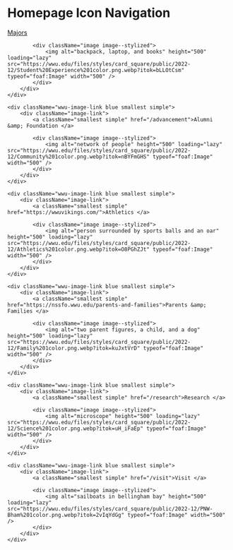 # Homepage Icon Navigation

<div class="column-count--6">
    <div className="wwu-image-link blue smallest simple">
        <div className="image-link">
            <a className="smallest simple" href="/majors">Majors </a>
            
            <div className="image image--stylized">
                <img alt="backpack, laptop, and books" height="500" loading="lazy" src="https://wwu.edu/files/styles/card_square/public/2022-12/Student%20Experience%201color.png.webp?itok=bLLOtCsm" typeof="foaf:Image" width="500" />
            </div>
        </div>
    </div>
    
    <div className="wwu-image-link blue smallest simple">
        <div className="image-link">
            <a className="smallest simple" href="/advancement">Alumni &amp; Foundation </a>
            
            <div className="image image--stylized">
                <img alt="network of people" height="500" loading="lazy" src="https://wwu.edu/files/styles/card_square/public/2022-12/Community%201color.png.webp?itok=nBYFmGHS" typeof="foaf:Image" width="500" />
            </div>
        </div>
    </div>
    
    <div className="wwu-image-link blue smallest simple">
        <div className="image-link">
            <a className="smallest simple" href="https://wwuvikings.com/">Athletics </a>
            
            <div className="image image--stylized">
                <img alt="person surrounded by sports balls and an oar" height="500" loading="lazy" src="https://wwu.edu/files/styles/card_square/public/2022-12/Athletics%201color.png.webp?itok=O8PGhZJt" typeof="foaf:Image" width="500" />
            </div>
        </div>
    </div>
    
    <div className="wwu-image-link blue smallest simple">
        <div className="image-link">
            <a className="smallest simple" href="https://nssfo.wwu.edu/parents-and-families">Parents &amp; Families </a>
            
            <div className="image image--stylized">
                <img alt="two parent figures, a child, and a dog" height="500" loading="lazy" src="https://wwu.edu/files/styles/card_square/public/2022-12/Family%201color.png.webp?itok=kuJxtVrD" typeof="foaf:Image" width="500" />
            </div>
        </div>
    </div>
    
    <div className="wwu-image-link blue smallest simple">
        <div className="image-link">
            <a className="smallest simple" href="/research">Research </a>
            
            <div className="image image--stylized">
                <img alt="microscope" height="500" loading="lazy" src="https://wwu.edu/files/styles/card_square/public/2022-12/Science%201color.png.webp?itok=uH_iFaEp" typeof="foaf:Image" width="500" />
            </div>
        </div>
    </div>
    
    <div className="wwu-image-link blue smallest simple">
        <div className="image-link">
            <a className="smallest simple" href="/visit">Visit </a>
            
            <div className="image image--stylized">
                <img alt="sailboats in bellingham bay" height="500" loading="lazy" src="https://wwu.edu/files/styles/card_square/public/2022-12/PNW-Bham%201color.png.webp?itok=2vIqYdGg" typeof="foaf:Image" width="500" />
            </div>
        </div>
    </div>
</div>